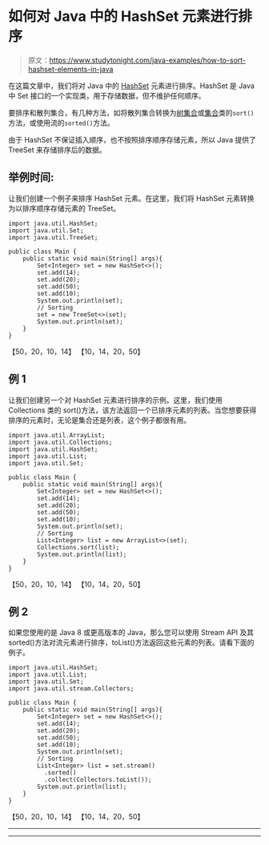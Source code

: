 # 如何对 Java 中的 HashSet 元素进行排序

> 原文：<https://www.studytonight.com/java-examples/how-to-sort-hashset-elements-in-java>

在这篇文章中，我们将对 Java 中的 [HashSet](https://www.studytonight.com/java/hashset-in-collection-framework.php) 元素进行排序。HashSet 是 Java 中 Set 接口的一个实现类，用于存储数据，但不维护任何顺序。

要排序和散列集合，有几种方法，如将散列集合转换为[树集合](https://www.studytonight.com/java/treeset-in-collection-framework.php)或[集合](https://www.studytonight.com/java/collections-in-collection-framework.php)类的`sort()`方法，或使用流的`sorted()`方法。

由于 HashSet 不保证插入顺序，也不按照排序顺序存储元素，所以 Java 提供了 TreeSet 来存储排序后的数据。

## 举例时间:

让我们创建一个例子来排序 HashSet 元素。在这里，我们将 HashSet 元素转换为以排序顺序存储元素的 TreeSet。

```
import java.util.HashSet;
import java.util.Set;
import java.util.TreeSet;

public class Main {
	public static void main(String[] args){
		Set<Integer> set = new HashSet<>();
		set.add(14);
		set.add(20);
		set.add(50);
		set.add(10);
		System.out.println(set);
		// Sorting
		set = new TreeSet<>(set);
		System.out.println(set);		
	}
}
```

【50，20，10，14】
【10，14，20，50】

## 例 1

让我们创建另一个对 HashSet 元素进行排序的示例。这里，我们使用 Collections 类的 sort()方法，该方法返回一个已排序元素的列表。当您想要获得排序的元素时，无论是集合还是列表，这个例子都很有用。

```
import java.util.ArrayList;
import java.util.Collections;
import java.util.HashSet;
import java.util.List;
import java.util.Set;

public class Main {
	public static void main(String[] args){
		Set<Integer> set = new HashSet<>();
		set.add(14);
		set.add(20);
		set.add(50);
		set.add(10);
		System.out.println(set);
		// Sorting
		List<Integer> list = new ArrayList<>(set);
		Collections.sort(list);
		System.out.println(list);		
	}
}
```

【50，20，10，14】
【10，14，20，50】

## 例 2

如果您使用的是 Java 8 或更高版本的 Java，那么您可以使用 Stream API 及其 sorted()方法对流元素进行排序，toList()方法返回这些元素的列表。请看下面的例子。

```
import java.util.HashSet;
import java.util.List;
import java.util.Set;
import java.util.stream.Collectors;

public class Main {
	public static void main(String[] args){
		Set<Integer> set = new HashSet<>();
		set.add(14);
		set.add(20);
		set.add(50);
		set.add(10);
		System.out.println(set);
		// Sorting
		List<Integer> list = set.stream()
		  .sorted()
		  .collect(Collectors.toList()); 
		System.out.println(list);
	}
}
```

【50，20，10，14】
【10，14，20，50】

* * *

* * *